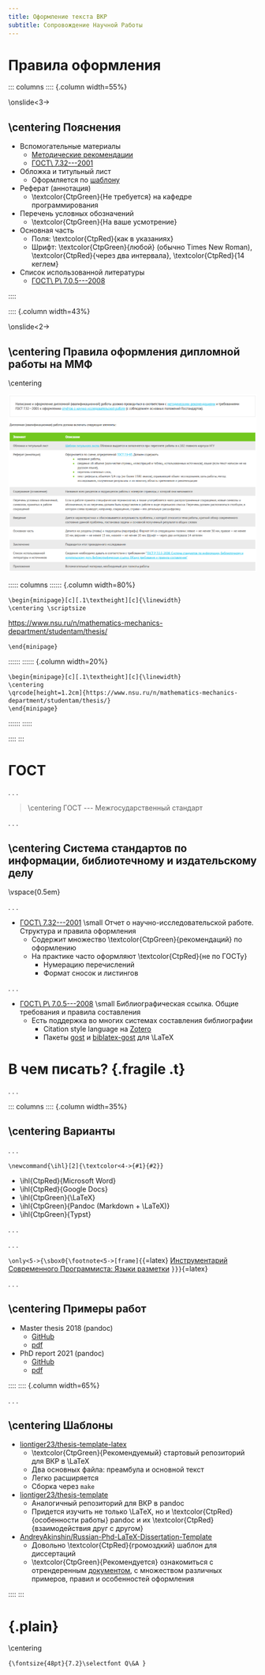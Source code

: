```yaml
---
title: Оформление текста ВКР
subtitle: Сопровождение Научной Работы
---
```


# Правила оформления

::: columns
:::: {.column width=55%}

\onslide<3->

## \centering Пояснения

- Вспомогательные материалы
  - [Методические рекомендации](https://www.nsu.ru/n/mathematics-mechanics-department/documents/%D0%9C%D0%B5%D1%82%D0%BE%D0%B4%D0%B8%D1%87%D0%B5%D1%81%D0%BA%D0%B8%D0%B5%20%D1%80%D0%B5%D0%BA%D0%BE%D0%BC%D0%B5%D0%BD%D0%B4%D0%B0%D1%86%D0%B8%D0%B8%20(%D0%BA%D1%83%D1%80%D1%81,%20%D0%92%D0%9A%D0%A0,%20%D0%B4%D0%BE%D0%BA%D0%BB%D0%B0%D0%B4%D1%8B).pdf)
  - [ГОСТ\ 7.32---2001](https://www.nsu.ru/n/mathematics-mechanics-department/documents/%D0%A1%D1%82%D1%80%D1%83%D0%BA%D1%82%D1%83%D1%80%D0%B0%20%D0%B8%20%D0%BF%D1%80%D0%B0%D0%B2%D0%B8%D0%BB%D0%B0%20%D0%BE%D1%84%D0%BE%D1%80%D0%BC%D0%BB%D0%B5%D0%BD%D0%B8%D1%8F.pdf)
- Обложка и титульный лист
  - Оформляется по [шаблону](https://www.nsu.ru/n/mathematics-mechanics-department/documents/%D0%A2%D0%B8%D1%82%D1%83%D0%BB%D1%8C%D0%BD%D1%8B%D0%B5%20%D0%BB%D0%B8%D1%81%D1%82%D1%8B%202018.doc)
- Реферат (аннотация)
  - \textcolor{CtpGreen}{Не требуется} на кафедре программирования
- Перечень условных обозначений
  - \textcolor{CtpGreen}{На ваше усмотрение}
- Основная часть
  - Поля: \textcolor{CtpRed}{как в указаниях}
  - Шрифт:
    \textcolor{CtpGreen}{любой} (обычно Times New Roman),
    \textcolor{CtpRed}{через два интервала},
    \textcolor{CtpRed}{14 кеглем}
- Список использованной литературы
  - [ГОСТ\ Р\ 7.0.5---2008](https://www.ifap.ru/library/gost/7052008.pdf)

::::

:::: {.column width=43%}

\onslide<2->

## \centering Правила оформления дипломной работы на ММФ

\centering

![](images/latex/mmf-thesis.png)

::::: columns
:::::: {.column width=80%}

```{=latex}
\begin{minipage}[c][.1\textheight][c]{\linewidth}
\centering \scriptsize
```
<https://www.nsu.ru/n/mathematics-mechanics-department/studentam/thesis/>
```{=latex}
\end{minipage}
```
::::::
:::::: {.column width=20%}

```{=latex}
\begin{minipage}[c][.1\textheight][c]{\linewidth}
\centering
\qrcode[height=1.2cm]{https://www.nsu.ru/n/mathematics-mechanics-department/studentam/thesis/}
\end{minipage}
```
::::::
:::::



::::
:::

# ГОСТ

. . .

> \centering ГОСТ --- Межгосударственный стандарт

. . .

## \centering Система стандартов по информации, библиотечному и издательскому делу

\vspace{0.5em}

. . .

- [ГОСТ\ 7.32---2001](https://www.nsu.ru/n/mathematics-mechanics-department/documents/%D0%A1%D1%82%D1%80%D1%83%D0%BA%D1%82%D1%83%D1%80%D0%B0%20%D0%B8%20%D0%BF%D1%80%D0%B0%D0%B2%D0%B8%D0%BB%D0%B0%20%D0%BE%D1%84%D0%BE%D1%80%D0%BC%D0%BB%D0%B5%D0%BD%D0%B8%D1%8F.pdf)
  \small Отчет о научно-исследовательской работе. Структура и правила оформления
  - Содержит множество \textcolor{CtpGreen}{рекомендаций} по оформлению
  - На практике часто оформляют \textcolor{CtpRed}{не по ГОСТу}
    - Нумерацию перечислений
    - Формат сносок и листингов

. . .

- [ГОСТ\ Р\ 7.0.5---2008](https://www.ifap.ru/library/gost/7052008.pdf) 
  \small Библиографическая ссылка. Общие требования и правила составления
  - Есть поддержка во многих системах составления библиографии
    - Citation style language на [Zotero](https://www.zotero.org/styles?q=GOST)
    - Пакеты [gost](https://ctan.org/tex-archive/biblio/bibtex/contrib/gost?lang=en)
      и [biblatex-gost](https://ctan.org/pkg/biblatex-gost?lang=en) для \LaTeX

# В чем писать? {.fragile .t}

. . .

::: columns
:::: {.column width=35%}

## \centering Варианты

. . .

```{=latex}
\newcommand{\ihl}[2]{\textcolor<4->{#1}{#2}}
```

- \ihl{CtpRed}{Microsoft Word}
- \ihl{CtpRed}{Google Docs}
- \ihl{CtpGreen}{\LaTeX}
- \ihl{CtpGreen}{Pandoc (Markdown + \LaTeX)}
- \ihl{CtpGreen}{Typst}

. . .

. . .

<!-- Keep only footnote without its mark -->
`\only<5->{\sbox0{\footnote<5->[frame]{`{=latex}
[Инструментарий Современного Программиста: Языки разметки](https://github.com/nsu-syspro/mpt-slides/blob/master/publish/markup.pdf?raw=true)
`}}}`{=latex}

. . .

## \centering Примеры работ

- Master thesis 2018 (pandoc)
  - [GitHub](https://github.com/liontiger23/master-thesis-2018)
  - [pdf](https://github.com/liontiger23/master-thesis-2018/blob/master/publish/thesis.pdf?raw=true)
- PhD report 2021 (pandoc)
  - [GitHub](https://github.com/liontiger23/phd-report-2021)
  - [pdf](https://github.com/liontiger23/phd-report-2021/blob/master/publish/report.pdf?raw=true)

::::
:::: {.column width=65%}

. . .

## \centering Шаблоны

- [liontiger23/thesis-template-latex](https://github.com/liontiger23/thesis-template-latex)
  - \textcolor{CtpGreen}{Рекомендуемый} стартовый репозиторий для ВКР в \LaTeX
  - Два основных файла: преамбула и основной текст
  - Легко расширяется
  - Сборка через `make`
- [liontiger23/thesis-template](https://github.com/liontiger23/thesis-template)
  - Аналогичный репозиторий для ВКР в pandoc
  - Придется изучить не только \LaTeX, но и \textcolor{CtpRed}{особенности работы} pandoc
    и их \textcolor{CtpRed}{взаимодействия друг с другом}
- [AndreyAkinshin/Russian-Phd-LaTeX-Dissertation-Template](https://github.com/liontiger23/master-thesis-2018)
  - Довольно \textcolor{CtpRed}{громоздкий} шаблон для диссертаций
  - \textcolor{CtpGreen}{Рекомендуется} ознакомиться с отрендеренным
    [документом](https://github.com/AndreyAkinshin/Russian-Phd-LaTeX-Dissertation-Template/releases/download/v1.0.0/dissertation_lualatex_cmu_bibtex.pdf?raw=true),
    с множеством различных примеров, правил и особенностей оформления

::::
:::


# {.plain}

\centering
```{=latex}
{\fontsize{48pt}{7.2}\selectfont Q\&A }
```
